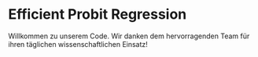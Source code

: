 # Efficient Probit Regression

Willkommen zu unserem Code. Wir danken dem hervorragenden Team für ihren täglichen wissenschaftlichen Einsatz!
